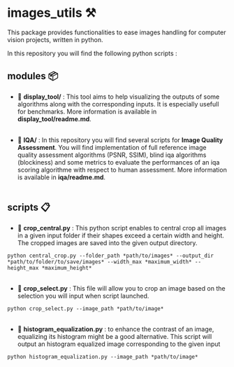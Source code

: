 # images_utils  ⚒️

This package provides functionalities to ease images handling for computer vision projects, written in python.

In this repository you will find the following python scripts : 

## modules 📦

- 📁 **display_tool/** : This tool aims to help visualizing the outputs of some algorithms along with the corresponding inputs. It is especially usefull for benchmarks. More information is available in **display_tool/readme.md**. </br></br>

- 📁 **IQA/** : In this repository you will find several scripts for **Image Quality Assessment**. You will find implementation of full reference image quality assessment algorithms (PSNR, SSIM), blind iqa algorithms (blockiness) and some metrics to evaluate the performances of an iqa scoring algorithme with respect to human assessment. More information is available in **iqa/readme.md**. </br></br>

## scripts 📋

- 📝 **crop_central.py** : This python script enables to central crop all images in a given input folder if their shapes exceed a certain width and height. The cropped images are saved into the given output directory.

`python central_crop.py --folder_path *path/to/images* --output_dir *path/to/folder/to/save/images* --width_max *maximum_width* --height_max *maximum_height*` </br></br>


- 📝 **crop_select.py** : This file will allow you to crop an image based on the selection you will input when script launched. 

`python crop_select.py --image_path *path/to/image*` </br></br>


- 📝 **histogram_equalization.py** : to enhance the contrast of an image, equalizing its histogram might be a good alternative. This script will output an histogram equalized image corresponding to the given input

`python histogram_equalization.py --image_path *path/to/image*` </br></br>
